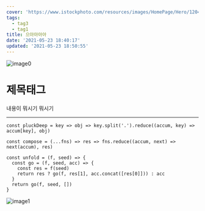 ```yaml
---
cover: 'https://www.istockphoto.com/resources/images/HomePage/Hero/1204187820.jpg'
tags:
  - tag3
  - tag1
title: 으아아아아
date: '2021-05-23 18:40:17'
updated: '2021-05-23 18:50:55'
---
```

![image0](/images/2021-05-23_184017/image0.png)

# 제목태그

내용이 뭐시기 뭐시기

---

```
const pluckDeep = key => obj => key.split('.').reduce((accum, key) => accum[key], obj)

const compose = (...fns) => res => fns.reduce((accum, next) => next(accum), res)

const unfold = (f, seed) => {
  const go = (f, seed, acc) => {
    const res = f(seed)
    return res ? go(f, res[1], acc.concat([res[0]])) : acc
  }
  return go(f, seed, [])
}
```

![image1](/images/2021-05-23_184017/image1.png)
